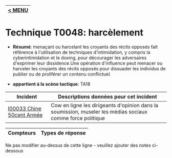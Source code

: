 |[< MENU](../../README.md)|
|---|
# Technique T0048: harcèlement

* **Résumé**: menaçant ou harcelant les croyants des récits opposés fait référence à l'utilisation de techniques d'intimidation, y compris la cyberintimidation et le doxing, pour décourager les adversaires d'exprimer leur dissidence.Une opération d'influence peut menacer ou harceler les croyants des récits opposés pour dissuader les individus de publier ou de proliférer un contenu conflictuel.

* **appartient à la scène tactique**: TA18


|Incident |Descriptions données pour cet incident |
|-------- |-------------------- |
|[I00033 Chine 50cent Armée](../../generated_pages/incidents/I00033.md) |Cow en ligne les dirigeants d'opinion dans la soumission, museler les médias sociaux comme force politique |



|Compteurs |Types de réponse |
|-------- |-------------- |


Ne pas modifier au-dessus de cette ligne - veuillez ajouter des notes ci-dessous